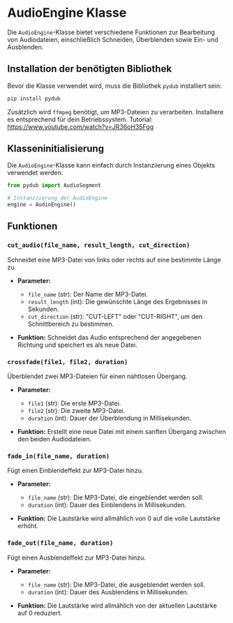 # AudioEngine Klasse

Die `AudioEngine`-Klasse bietet verschiedene Funktionen zur Bearbeitung von Audiodateien, einschließlich Schneiden, Überblenden sowie Ein- und Ausblenden.

## Installation der benötigten Bibliothek

Bevor die Klasse verwendet wird, muss die Bibliothek `pydub` installiert sein:

```bash
pip install pydub
```

Zusätzlich wird `ffmpeg` benötigt, um MP3-Dateien zu verarbeiten. Installiere es entsprechend für dein Betriebssystem.
Tutorial: https://www.youtube.com/watch?v=JR36oH35Fgg

## Klasseninitialisierung

Die `AudioEngine`-Klasse kann einfach durch Instanziierung eines Objekts verwendet werden:

```python
from pydub import AudioSegment

# Instanziierung der AudioEngine
engine = AudioEngine()
```

## Funktionen

### `cut_audio(file_name, result_length, cut_direction)`
Schneidet eine MP3-Datei von links oder rechts auf eine bestimmte Länge zu.

- **Parameter:**
  - `file_name` (str): Der Name der MP3-Datei.
  - `result_length` (int): Die gewünschte Länge des Ergebnisses in Sekunden.
  - `cut_direction` (str): "CUT-LEFT" oder "CUT-RIGHT", um den Schnittbereich zu bestimmen.

- **Funktion:**
  Schneidet das Audio entsprechend der angegebenen Richtung und speichert es als neue Datei.

### `crossfade(file1, file2, duration)`
Überblendet zwei MP3-Dateien für einen nahtlosen Übergang.

- **Parameter:**
  - `file1` (str): Die erste MP3-Datei.
  - `file2` (str): Die zweite MP3-Datei.
  - `duration` (int): Dauer der Überblendung in Millisekunden.

- **Funktion:**
  Erstellt eine neue Datei mit einem sanften Übergang zwischen den beiden Audiodateien.

### `fade_in(file_name, duration)`
Fügt einen Einblendeffekt zur MP3-Datei hinzu.

- **Parameter:**
  - `file_name` (str): Die MP3-Datei, die eingeblendet werden soll.
  - `duration` (int): Dauer des Einblendens in Millisekunden.

- **Funktion:**
  Die Lautstärke wird allmählich von 0 auf die volle Lautstärke erhöht.

### `fade_out(file_name, duration)`
Fügt einen Ausblendeffekt zur MP3-Datei hinzu.

- **Parameter:**
  - `file_name` (str): Die MP3-Datei, die ausgeblendet werden soll.
  - `duration` (int): Dauer des Ausblendens in Millisekunden.

- **Funktion:**
  Die Lautstärke wird allmählich von der aktuellen Lautstärke auf 0 reduziert.

